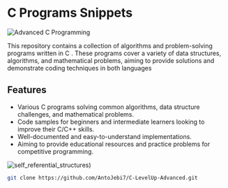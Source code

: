 # C Programs Snippets
![Advanced C Programming](https://bbb-main.blr1.digitaloceanspaces.com/uploads/course/advanced-c-programming-1720530803432.jpeg)


This repository contains a collection of algorithms and problem-solving programs written in C . These programs cover a variety of data structures, algorithms, and mathematical problems, aiming to provide solutions and demonstrate coding techniques in both languages

## Features
- Various C programs solving common algorithms, data structure challenges, and mathematical problems.
- Code samples for beginners and intermediate learners looking to improve their C/C++ skills.
- Well-documented and easy-to-understand implementations.
- Aiming to provide educational resources and practice problems for competitive programming.

![self_referential_structures](https://media.geeksforgeeks.org/wp-content/cdn-uploads/Self-Referential-Structures.png))

```bash
git clone https://github.com/AntoJebi7/C-LevelUp-Advanced.git
